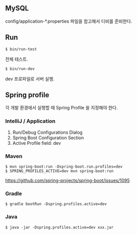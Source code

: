 
## MySQL

config/application-*.properties 파일을 참고해서 디비를 준비한다.

## Run

    $ bin/run-test

전체 테스트.

    $ bin/run-dev
    
dev 프로파일로 서버 실행.

## Spring profile

각 개발 환경에서 실행할 때 Spring Profile 을 지정해야 한다.

### IntelliJ / Application

1. Run/Debug Configurations Dialog
2. Spring Boot Configuration Section
3. Active Profile field: dev

### Maven

    $ mvn spring-boot:run -Dspring-boot.run.profiles=dev
    $ SPRING_PROFILES_ACTIVE=dev mvn spring-boot:run

<https://github.com/spring-projects/spring-boot/issues/1095>

### Gradle

    $ gradle bootRun -Dspring.profiles.active=dev

### Java

    $ java -jar -Dspring.profiles.active=dev xxx.jar
    
